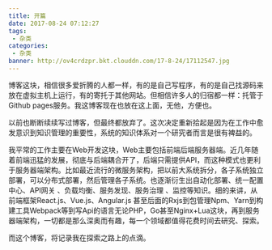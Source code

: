 ```yaml
---
title: 开篇
date: 2017-08-24 07:12:27
tags:
 - 杂类
categories:
 - 杂类 
banner: http://ov4crdzpr.bkt.clouddn.com/17-8-24/17112547.jpg
---
```

 
博客这块，相信很多爱折腾的人都一样，有的是自己写程序，有的是自己找源码来放在虚拟主机上运行，有的寄托于其他网站。但相信许多人的归宿都一样：托管于Github pages服务。我这博客现在也放在这上面，无他，方便也。

以前也断断续续写过博客，但最终都放弃了。这次决定重新拾起是因为在工作中愈发意识到知识管理的重要性，系统的知识体系对一个研究者而言是很有裨益的。

我平常的工作主要在Web开发这块，Web主要包括前端后端服务器端。近几年随着前端迅猛的发展，彻底与后端耦合开了，后端只需提供API，而这种模式也更利于服务器端架构。比如最近流行的微服务架构，把以前大系统拆分，各子系统独立部署，可以分布式部署，然后管理各子系统。也逐渐衍生出自动化部署、统一配置中心、API网关 、负载均衡、服务发现、服务治理 、监控等知识。细的来讲，从前端框架React.js、Vue.js、Angular.js 甚至后面的Rxjs到包管理Npm、Yarn到构建工具Webpack等到写Api的语言无论PHP，Go甚至Nginx+Lua这块，再到服务器端架构，一切都是那么深奥而有趣，每一个领域都值得花费时间去研究、探索。

而这个博客，将记录我在探索之路上的点滴。
